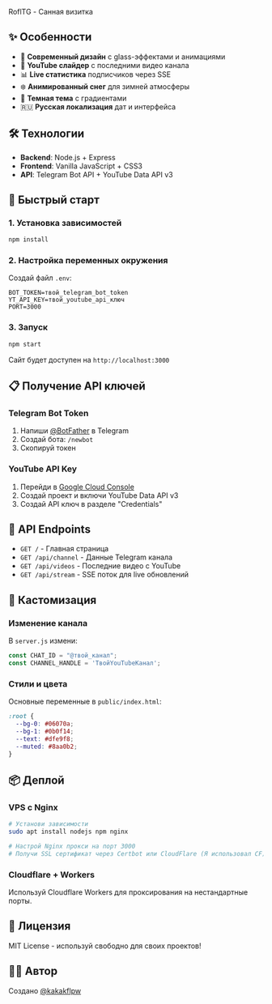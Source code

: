 RoflTG - Санная визитка

## ✨ Особенности

- 🎨 **Современный дизайн** с glass-эффектами и анимациями
- 🎥 **YouTube слайдер** с последними видео канала
- 📊 **Live статистика** подписчиков через SSE
- ❄️ **Анимированный снег** для зимней атмосферы
- 🌙 **Темная тема** с градиентами
- 🇷🇺 **Русская локализация** дат и интерфейса

## 🛠 Технологии

- **Backend**: Node.js + Express
- **Frontend**: Vanilla JavaScript + CSS3
- **API**: Telegram Bot API + YouTube Data API v3

## 🚀 Быстрый старт

### 1. Установка зависимостей
```bash
npm install
```

### 2. Настройка переменных окружения
Создай файл `.env`:
```env
BOT_TOKEN=твой_telegram_bot_token
YT_API_KEY=твой_youtube_api_ключ
PORT=3000
```

### 3. Запуск
```bash
npm start
```

Сайт будет доступен на `http://localhost:3000`

## 📋 Получение API ключей

### Telegram Bot Token
1. Напиши [@BotFather](https://t.me/BotFather) в Telegram
2. Создай бота: `/newbot`
3. Скопируй токен

### YouTube API Key
1. Перейди в [Google Cloud Console](https://console.cloud.google.com)
2. Создай проект и включи YouTube Data API v3
3. Создай API ключ в разделе "Credentials"

## 🎯 API Endpoints

- `GET /` - Главная страница
- `GET /api/channel` - Данные Telegram канала
- `GET /api/videos` - Последние видео с YouTube
- `GET /api/stream` - SSE поток для live обновлений

## 🎨 Кастомизация

### Изменение канала
В `server.js` измени:
```javascript
const CHAT_ID = "@твой_канал";
const CHANNEL_HANDLE = 'ТвойYouTubeКанал';
```

### Стили и цвета
Основные переменные в `public/index.html`:
```css
:root {
  --bg-0: #06070a;
  --bg-1: #0b0f14;
  --text: #dfe9f8;
  --muted: #8aa0b2;
}
```

## 📦 Деплой

### VPS с Nginx
```bash
# Установи зависимости
sudo apt install nodejs npm nginx

# Настрой Nginx прокси на порт 3000
# Получи SSL сертификат через Certbot или CloudFlare (Я использовал CF)
```

### Cloudflare + Workers
Используй Cloudflare Workers для проксирования на нестандартные порты.

## 📄 Лицензия

MIT License - используй свободно для своих проектов!

## 👨‍💻 Автор

Создано [@kakakflpw](https://t.me/kakakflpw)
